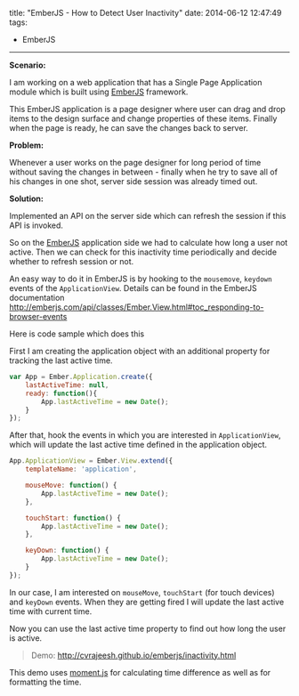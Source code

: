 title: "EmberJS - How to Detect User Inactivity"
date: 2014-06-12 12:47:49
tags:
- EmberJS
---

**Scenario:**

I am working on a web application that has a Single Page Application module which is built using [EmberJS] framework.

This EmberJS application is a page designer where user can drag and drop items to the design surface and change properties of these items. Finally when the page is ready, he can save the changes back to server.

**Problem:**

Whenever a user works on the page designer for long period of time without saving the changes in between - finally when he try to save all of his changes in one shot, server side session was already timed out.

**Solution:**

Implemented an API on the server side which can refresh the session if this API is invoked.

So on the [EmberJS] application side we had to calculate how long a user not active. Then we can check for this inactivity time periodically and decide whether to refresh session or not.

An easy way to do it in EmberJS is by hooking to the `mousemove`, `keydown` events of the `ApplicationView`. Details can be found in the EmberJS documentation http://emberjs.com/api/classes/Ember.View.html#toc_responding-to-browser-events

Here is code sample which does this

First I am creating the application object with an additional property for tracking the last active time.

```js
var App = Ember.Application.create({
    lastActiveTime: null,
    ready: function(){
        App.lastActiveTime = new Date();
    }
});
```

After that, hook the events in which you are interested in `ApplicationView`, which will update the last active time defined in the application object.

```js
App.ApplicationView = Ember.View.extend({
    templateName: 'application',

    mouseMove: function() {
        App.lastActiveTime = new Date();
    },

    touchStart: function() {
        App.lastActiveTime = new Date();
    },

    keyDown: function() {
        App.lastActiveTime = new Date();
    }
});
```
In our case, I am interested on `mouseMove`, `touchStart` (for touch devices) and `keyDown` events. When they are getting fired I will update the last active time with current time.

Now you can use the last active time property to find out how long the user is active.

> Demo: http://cvrajeesh.github.io/emberjs/inactivity.html

This demo uses [moment.js](http://momentjs.com/) for calculating time difference as well as for formatting the time.

[EmberJS]: http://emberjs.com/
